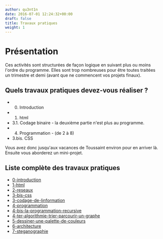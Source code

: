 ```yaml
---
author: qu3nt1n
date: 2016-07-01 12:24:32+00:00
draft: false
title: Travaux pratiques
weight: 1
---
```





# Présentation





Ces activités sont structurées de façon logique en suivant plus ou moins l'ordre du programme. Elles sont trop nombreuses pour être toutes traitées un trimestre et demi (avant que ne commencent vos projets finaux).


## Quels travaux pratiques devez-vous réaliser ?





* 0. Introduction
* 1. html
* 3.1. Codage binaire - la deuxième partie n'est plus au programme.
* 4. Programmation - (de 2 à 8)
* 3.bis. CSS

Vous avez donc jusqu'aux vacances de Toussaint environ pour en arriver là. Ensuite vous aborderez un mini-projet.





## Liste complète des travaux pratiques








* [0-introduction](/docs/isn/isn-travaux-pratiques/0-introduction)
* [1-html](/docs/isn/isn-travaux-pratiques/1-html)
* [2-reseaux](/docs/isn/isn-travaux-pratiques/2-reseaux)
* [3-bis-css](/docs/isn/isn-travaux-pratiques/3-bis-css)
* [3-codage-de-linformation](/docs/isn/isn-travaux-pratiques/3-codage-de-linformation)
* [4-programmation](/docs/isn/isn-travaux-pratiques/4-programmation)
* [4-bis-la-programmation-recursive](/docs/isn/isn-travaux-pratiques/4-bis-la-programmation-recursive)
* [4-ter-algorithmie-trier-parcourir-un-graphe](/docs/isn/isn-travaux-pratiques/4-ter-algorithmie-trier-parcourir-un-graphe)
* [5-dessiner-une-palette-de-couleurs](/docs/isn/isn-travaux-pratiques/5-dessiner-une-palette-de-couleurs)
* [6-architecture](/docs/isn/isn-travaux-pratiques/6-architecture)
* [7-steganographie](/docs/isn/isn-travaux-pratiques/7-steganographie)
